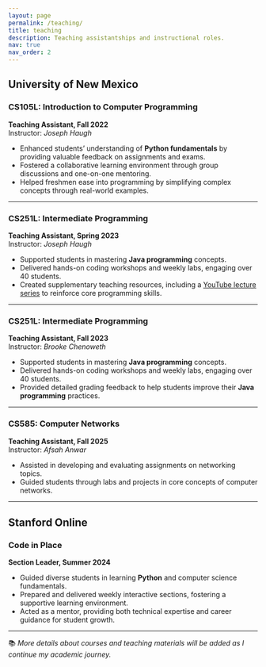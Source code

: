 ```yaml
---
layout: page
permalink: /teaching/
title: teaching
description: Teaching assistantships and instructional roles.
nav: true
nav_order: 2
---
```


## University of New Mexico

### CS105L: Introduction to Computer Programming  
**Teaching Assistant, Fall 2022**  
Instructor: *Joseph Haugh*  
- Enhanced students’ understanding of **Python fundamentals** by providing valuable feedback on assignments and exams.
- Fostered a collaborative learning environment through group discussions and one-on-one mentoring.  
- Helped freshmen ease into programming by simplifying complex concepts through real-world examples.

---

### CS251L: Intermediate Programming  
**Teaching Assistant, Spring 2023**  
Instructor: *Joseph Haugh*  
- Supported students in mastering **Java programming** concepts.  
- Delivered hands-on coding workshops and weekly labs, engaging over 40 students.  
- Created supplementary teaching resources, including a [YouTube lecture series](https://www.youtube.com/playlist?list=PLZvGx3jASpqLR1ov522DFULkxbzQa7dNC) to reinforce core programming skills.  

---

### CS251L: Intermediate Programming  
**Teaching Assistant, Fall 2023**  
Instructor: *Brooke Chenoweth*  
- Supported students in mastering **Java programming** concepts.  
- Delivered hands-on coding workshops and weekly labs, engaging over 40 students.
- Provided detailed grading feedback to help students improve their **Java programming** practices. 

---

### CS585: Computer Networks  
**Teaching Assistant, Fall 2025**  
Instructor: *Afsah Anwar*
- Assisted in developing and evaluating assignments on networking topics.  
- Guided students through labs and projects in core concepts of computer networks.

---

## Stanford Online

### Code in Place  
**Section Leader, Summer 2024**  
- Guided diverse students in learning **Python** and computer science fundamentals.  
- Prepared and delivered weekly interactive sections, fostering a supportive learning environment.  
- Acted as a mentor, providing both technical expertise and career guidance for student growth.  

---

📚 *More details about courses and teaching materials will be added as I continue my academic journey.*
